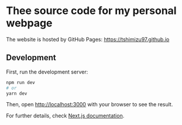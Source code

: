 # Thee source code for my personal webpage

The website is hosted by GitHub Pages: https://tshimizu97.github.io

## Development

First, run the development server:

```bash
npm run dev
# or
yarn dev
```

Then, open [http://localhost:3000](http://localhost:3000) with your browser to see the result.

For further details, check [Next.js documentation](https://nextjs.org/docs).
